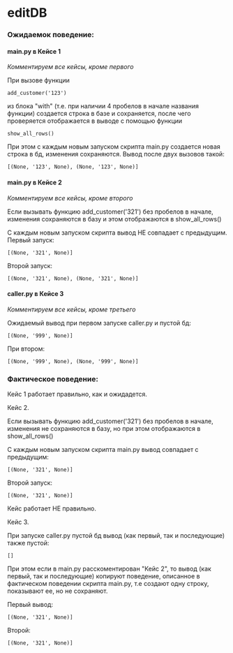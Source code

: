 # editDB


### Ожидаемок поведение:

#### main.py в Кейсе 1
*Комментируем все кейсы, кроме первого*

При вызове функции

    add_customer('123') 

из блока "with" (т.е. при наличии 4 пробелов в начале названия функции) создается строка в базе и сохраняется, после чего проверяется отображается в выводе с помощью функции 

    show_all_rows()

При этом с каждым новым запуском скрипта main.py создается новая строка в бд, изменения сохраняются.
Вывод после двух вызовов такой:

    [(None, '123', None), (None, '123', None)]

#### main.py в Кейсе 2
*Комментируем все кейсы, кроме второго*

Если вызывать функцию add_customer('321') без пробелов в начале, изменения сохраняются в базу и  этом отображаются в show_all_rows()

С каждым новым запуском скрипта вывод НЕ совпадает с предыдущим.
Первый запуск:

    [(None, '321', None)]

Второй запуск:

    [(None, '321', None), (None, '321', None)]

#### caller.py в Кейсе 3
*Комментируем все кейсы, кроме третьего*

Ожидаемый вывод при первом запуске caller.py и пустой бд:

    [(None, '999', None)]

При втором:

    [(None, '999', None), (None, '999', None)]


### Фактическое поведение:

Кейс 1 работает правильно, как и ожидадется.

Кейс 2.

Если вызывать функцию add_customer('321') без пробелов в начале, изменения не сохраняются в базу, но при этом отображаются в show_all_rows()

С каждым новым запуском скрипта main.py вывод совпадает с предыдущим:

    [(None, '321', None)]

Второй запуск:

    [(None, '321', None)]
Кейс работает НЕ правильно.

Кейс 3.

При запуске caller.py пустой бд вывод (как первый, так и последующие) также пустой:

    []

При этом если в main.py расскоментирован "Кейс 2", то вывод (как первый, так и последующие) копируют поведение, описанное в фактическом поведении скрипта main.py, т.е создают одну строку, показывают ее, но не сохраняют.

Первый вывод:

    [(None, '321', None)]

Второй:

    [(None, '321', None)]
